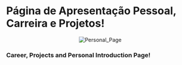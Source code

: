 # Página de Apresentação Pessoal, Carreira e Projetos!

<div align="center">
  
![Personal_Page](https://user-images.githubusercontent.com/104601836/230644369-7f08cf78-9c3e-452a-b066-9727fb8aab12.JPG)

</div>

### Career, Projects and Personal Introduction Page!
